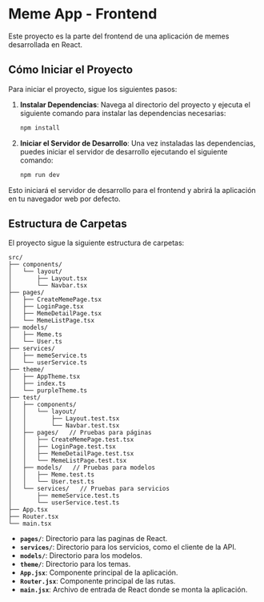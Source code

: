 # Meme App - Frontend

Este proyecto es la parte del frontend de una aplicación de memes desarrollada en React.

## Cómo Iniciar el Proyecto

Para iniciar el proyecto, sigue los siguientes pasos:

1. **Instalar Dependencias**: Navega al directorio del proyecto y ejecuta el siguiente comando para instalar las dependencias necesarias:

   ```bash
   npm install
   ```

2. **Iniciar el Servidor de Desarrollo**: Una vez instaladas las dependencias, puedes iniciar el servidor de desarrollo ejecutando el siguiente comando:

   ```bash
   npm run dev
   ```

Esto iniciará el servidor de desarrollo para el frontend y abrirá la aplicación en tu navegador web por defecto.

## Estructura de Carpetas

El proyecto sigue la siguiente estructura de carpetas:

    src/
    ├── components/
    │   └── layout/
    │       ├── Layout.tsx
    │       └── Navbar.tsx
    ├── pages/
    │   ├── CreateMemePage.tsx
    │   ├── LoginPage.tsx
    │   ├── MemeDetailPage.tsx
    │   └── MemeListPage.tsx
    ├── models/
    │   ├── Meme.ts
    │   └── User.ts
    ├── services/
    │   ├── memeService.ts
    │   └── userService.ts
    ├── theme/
    │   ├── AppTheme.tsx
    │   ├── index.ts
    │   └── purpleTheme.ts
    ├── test/
    │   ├── components/
    │   │   └── layout/
    │   │       ├── Layout.test.tsx
    │   │       └── Navbar.test.tsx
    │   ├── pages/   // Pruebas para páginas
    │   │   ├── CreateMemePage.test.tsx
    │   │   ├── LoginPage.test.tsx
    │   │   ├── MemeDetailPage.test.tsx
    │   │   └── MemeListPage.test.tsx
    │   ├── models/   // Pruebas para modelos
    │   │   ├── Meme.test.ts
    │   │   └── User.test.ts
    │   └── services/   // Pruebas para servicios
    │       ├── memeService.test.ts
    │       └── userService.test.ts
    ├── App.tsx
    ├── Router.tsx
    └── main.tsx

- **`pages/`**: Directorio para las paginas de React.
- **`services/`**: Directorio para los servicios, como el cliente de la API.
- **`models/`**: Directorio para los modelos.
- **`theme/`**: Directorio para los temas.
- **`App.jsx`**: Componente principal de la aplicación.
- **`Router.jsx`**: Componente principal de las rutas.
- **`main.jsx`**: Archivo de entrada de React donde se monta la aplicación.
